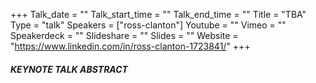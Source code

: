 +++
Talk_date = ""
Talk_start_time = ""
Talk_end_time = ""
Title = "TBA"
Type = "talk"
Speakers = ["ross-clanton"]
Youtube = ""
Vimeo = ""
Speakerdeck = ""
Slideshare = ""
Slides = ""
Website = "https://www.linkedin.com/in/ross-clanton-1723841/"
+++

##### KEYNOTE TALK ABSTRACT
